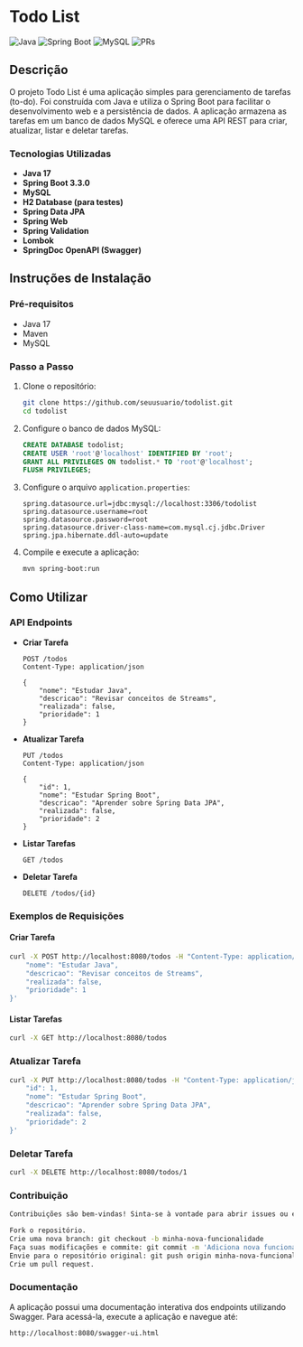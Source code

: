 # Todo List

![Java](https://img.shields.io/badge/Java-17-blue)
![Spring Boot](https://img.shields.io/badge/Spring%20Boot-3.3.0-brightgreen)
![MySQL](https://img.shields.io/badge/MySQL-8.0-orange)
![PRs](https://img.shields.io/badge/PRs-welcome-brightgreen)

## Descrição

O projeto Todo List é uma aplicação simples para gerenciamento de tarefas (to-do). Foi construída com Java e utiliza o Spring Boot para facilitar o desenvolvimento web e a persistência de dados. A aplicação armazena as tarefas em um banco de dados MySQL e oferece uma API REST para criar, atualizar, listar e deletar tarefas.

### Tecnologias Utilizadas

- **Java 17**
- **Spring Boot 3.3.0**
- **MySQL**
- **H2 Database (para testes)**
- **Spring Data JPA**
- **Spring Web**
- **Spring Validation**
- **Lombok**
- **SpringDoc OpenAPI (Swagger)**

## Instruções de Instalação

### Pré-requisitos

- Java 17
- Maven
- MySQL

### Passo a Passo

1. Clone o repositório:
    ```bash
    git clone https://github.com/seuusuario/todolist.git
    cd todolist
    ```

2. Configure o banco de dados MySQL:
    ```sql
    CREATE DATABASE todolist;
    CREATE USER 'root'@'localhost' IDENTIFIED BY 'root';
    GRANT ALL PRIVILEGES ON todolist.* TO 'root'@'localhost';
    FLUSH PRIVILEGES;
    ```

3. Configure o arquivo `application.properties`:
    ```properties
    spring.datasource.url=jdbc:mysql://localhost:3306/todolist
    spring.datasource.username=root
    spring.datasource.password=root
    spring.datasource.driver-class-name=com.mysql.cj.jdbc.Driver
    spring.jpa.hibernate.ddl-auto=update
    ```

4. Compile e execute a aplicação:
    ```bash
    mvn spring-boot:run
    ```

## Como Utilizar

### API Endpoints

- **Criar Tarefa**
    ```http
    POST /todos
    Content-Type: application/json

    {
        "nome": "Estudar Java",
        "descricao": "Revisar conceitos de Streams",
        "realizada": false,
        "prioridade": 1
    }
    ```

- **Atualizar Tarefa**
    ```http
    PUT /todos
    Content-Type: application/json

    {
        "id": 1,
        "nome": "Estudar Spring Boot",
        "descricao": "Aprender sobre Spring Data JPA",
        "realizada": false,
        "prioridade": 2
    }
    ```

- **Listar Tarefas**
    ```http
    GET /todos
    ```

- **Deletar Tarefa**
    ```http
    DELETE /todos/{id}
    ```

### Exemplos de Requisições

#### Criar Tarefa
```bash
curl -X POST http://localhost:8080/todos -H "Content-Type: application/json" -d '{
    "nome": "Estudar Java",
    "descricao": "Revisar conceitos de Streams",
    "realizada": false,
    "prioridade": 1
}'
 ```

#### Listar Tarefas
```bash
curl -X GET http://localhost:8080/todos
 ```

### Atualizar Tarefa
```bash
curl -X PUT http://localhost:8080/todos -H "Content-Type: application/json" -d '{
    "id": 1,
    "nome": "Estudar Spring Boot",
    "descricao": "Aprender sobre Spring Data JPA",
    "realizada": false,
    "prioridade": 2
}'
```

### Deletar Tarefa
```bash
curl -X DELETE http://localhost:8080/todos/1
```

### Contribuição
```bash
Contribuições são bem-vindas! Sinta-se à vontade para abrir issues ou enviar pull requests.

Fork o repositório.
Crie uma nova branch: git checkout -b minha-nova-funcionalidade
Faça suas modificações e commite: git commit -m 'Adiciona nova funcionalidade'
Envie para o repositório original: git push origin minha-nova-funcionalidade
Crie um pull request.
```

### Documentação
A aplicação possui uma documentação interativa dos endpoints utilizando Swagger. Para acessá-la, execute a aplicação e navegue até:
```bash
http://localhost:8080/swagger-ui.html
```


